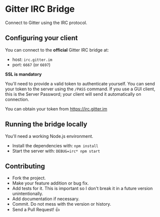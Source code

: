 # Gitter IRC Bridge

Connect to Gitter using the IRC protocol.

## Configuring your client

You can connect to the **official** Gitter IRC bridge at:

 - host: `irc.gitter.im`
 - port: `6667` (or `6697`)

**SSL is mandatory**

You'll need to provide a valid token to authenticate yourself. You can send your token to the server using the `/PASS` command. If you use a GUI client, this is the Server Password; your client will send it automatically on connection.

You can obtain your token from https://irc.gitter.im

## Running the bridge locally

You'll need a working Node.js environment.

 * Install the dependencies with: `npm install`
 * Start the server with: `DEBUG=irc* npm start`

## Contributing

 * Fork the project.
 * Make your feature addition or bug fix.
 * Add tests for it. This is important so I don't break it in a future version unintentionally.
 * Add documentation if necessary.
 * Commit. Do not mess with the version or history.
 * Send a Pull Request! :+1:
